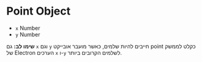 # Point Object

* `x` Number
* `y` Number

**שימו לב:** גם `x` וגם `y` חייבים להיות שלמים, כאשר מועבר אובייקט point כקלט לממשק של Electron הערכים `x` ו-`y` לשלמים הקרובים ביותר.

